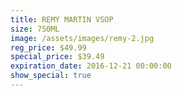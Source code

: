 ```yaml
---
title: REMY MARTIN VSOP
size: 750ML
image: /assets/images/remy-2.jpg
reg_price: $49.99
special_price: $39.49
expiration_date: 2016-12-21 00:00:00
show_special: true
---
```



